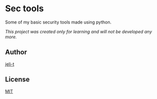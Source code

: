 # Sec tools

Some of my basic security tools made using python.

*This project was created only for learning and will not be developed any more.*

## Author
[jeli-t](https://github.com/jeli-t)

## License
[MIT](https://github.com/jeli-t/sec_tools/blob/master/LICENSE)
